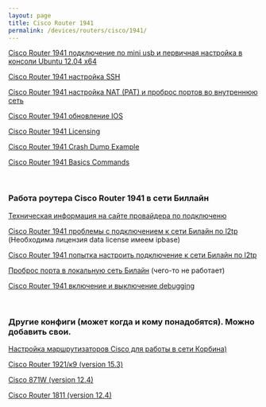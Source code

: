 ```yaml
---
layout: page
title: Cisco Router 1941
permalink: /devices/routers/cisco/1941/
---
```



<a href="/devices/routers/cisco/1941/connetc-to-mini-usb/">Cisco Router 1941 подключение по mini usb и первичная настройка в консоли Ubuntu 12.04 x64</a>

<a href="/devices/routers/cisco/1941/cisco-ssh-connection/">Cisco Router 1941 настройка SSH</a>  

<a href="/devices/routers/cisco/1941/cisco-nat-and-port-forwarding/">Cisco Router 1941 настройка NAT (PAT) и проброс портов во внутреннюю сеть</a>  

<a href="/devices/routers/cisco/1941/cisco-how-to-update-ios/">Cisco Router 1941 обновление IOS</a>  

<a href="/devices/routers/cisco/1941/cisco-licensing/">Cisco Router 1941 Licensing</a>  

<a href="/devices/routers/cisco/1941/crash-dump-example/">Cisco Router 1941 Crash Dump Example</a>  


<a href="/devices/routers/cisco/1941/basics-commands/">Cisco Router 1941 Basics Commands</a>  



<br/>

### Работа роутера Cisco Router 1941 в сети Биллайн



<a href="/devices/routers/cisco/1941/info/">Техническая информация на сайте провайдера по подключеню</a>  


<a href="/devices/routers/cisco/1941/beeline-l2tp-first-problem/">Cisco Router 1941 проблемы с подключением к сети Билайн по l2tp</a> (Необходима лицензия data license имеем ipbase)

<a href="/devices/routers/cisco/1941/beeline-l2tp/">Cisco Router 1941 попытка настроить подключение к сети Билайн по l2tp</a>

<a href="/devices/routers/cisco/1941/beeline-port-forwarding/">Проброс порта в локальную сеть Билайн</a> (чего-то не работает)

<a href="/devices/routers/cisco/1941/debugging/">Cisco Router 1941 включение и выключение debugging</a>

<br/>

### Другие конфиги (может когда и кому понадобятся). Можно добавить свои.


<a href="/devices/routers/cisco/1941/beeline-general/">Настройка маршрутизаторов Cisco для работы в сети Корбина)</a>


<a href="https://gist.github.com/sysadm-ru/0c9889febf255569dc21">Cisco Router 1921/к9 (version 15.3)</a>

<a href="https://gist.github.com/sysadm-ru/034b841e24a0412c70ba">Cisco 871W (version 12.4)</a>


<a href="https://gist.github.com/sysadm-ru/218432aa3bc80161637d">Cisco Router 1811 (version 12.4)</a>
